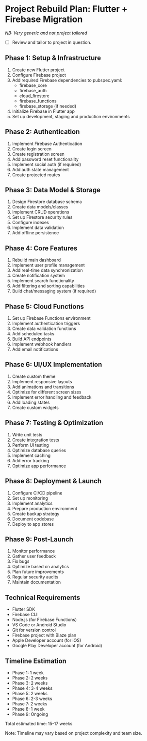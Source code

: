 # Project Rebuild Plan: Flutter + Firebase Migration
*NB: Very generic and not project tailored*

- [ ] Review and tailor to project in question.

## Phase 1: Setup & Infrastructure
1. Create new Flutter project
2. Configure Firebase project
3. Add required Firebase dependencies to pubspec.yaml:
   - firebase_core
   - firebase_auth
   - cloud_firestore
   - firebase_functions
   - firebase_storage (if needed)
4. Initialize Firebase in Flutter app
5. Set up development, staging and production environments

## Phase 2: Authentication
1. Implement Firebase Authentication
2. Create login screen
3. Create registration screen
4. Add password reset functionality
5. Implement social auth (if required)
6. Add auth state management
7. Create protected routes

## Phase 3: Data Model & Storage
1. Design Firestore database schema
2. Create data models/classes
3. Implement CRUD operations
4. Set up Firestore security rules
5. Configure indexes
6. Implement data validation
7. Add offline persistence

## Phase 4: Core Features
1. Rebuild main dashboard
2. Implement user profile management
3. Add real-time data synchronization
4. Create notification system
5. Implement search functionality
6. Add filtering and sorting capabilities
7. Build chat/messaging system (if required)

## Phase 5: Cloud Functions
1. Set up Firebase Functions environment
2. Implement authentication triggers
3. Create data validation functions
4. Add scheduled tasks
5. Build API endpoints
6. Implement webhook handlers
7. Add email notifications

## Phase 6: UI/UX Implementation
1. Create custom theme
2. Implement responsive layouts
3. Add animations and transitions
4. Optimize for different screen sizes
5. Implement error handling and feedback
6. Add loading states
7. Create custom widgets

## Phase 7: Testing & Optimization
1. Write unit tests
2. Create integration tests
3. Perform UI testing
4. Optimize database queries
5. Implement caching
6. Add error tracking
7. Optimize app performance

## Phase 8: Deployment & Launch
1. Configure CI/CD pipeline
2. Set up monitoring
3. Implement analytics
4. Prepare production environment
5. Create backup strategy
6. Document codebase
7. Deploy to app stores

## Phase 9: Post-Launch
1. Monitor performance
2. Gather user feedback
3. Fix bugs
4. Optimize based on analytics
5. Plan future improvements
6. Regular security audits
7. Maintain documentation

## Technical Requirements
- Flutter SDK
- Firebase CLI
- Node.js (for Firebase Functions)
- VS Code or Android Studio
- Git for version control
- Firebase project with Blaze plan
- Apple Developer account (for iOS)
- Google Play Developer account (for Android)

## Timeline Estimation
- Phase 1: 1 week
- Phase 2: 2 weeks
- Phase 3: 2 weeks
- Phase 4: 3-4 weeks
- Phase 5: 2 weeks
- Phase 6: 2-3 weeks
- Phase 7: 2 weeks
- Phase 8: 1 week
- Phase 9: Ongoing

Total estimated time: 15-17 weeks

Note: Timeline may vary based on project complexity and team size.
